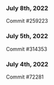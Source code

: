### July 8th, 2022

Commit #259223

### July 5th, 2022

Commit #314353


### July 4th, 2022

Commit #72281
